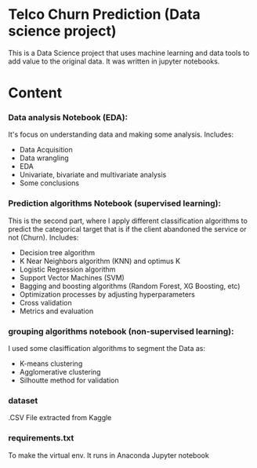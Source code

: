# Telco Churn Prediction (Data science project)

This is a Data Science project that uses machine learning and data tools to add value to the original data. It was written in jupyter notebooks.

# Content

### Data analysis Notebook (EDA):

It's focus on understanding data and making some analysis. Includes:
* Data Acquisition
* Data wrangling
* EDA
* Univariate, bivariate and multivariate analysis
* Some conclusions

### Prediction algorithms Notebook (supervised learning):

This is the second part, where I apply different classification algorithms to predict the categorical target that is if the client abandoned the service or not (Churn). Includes:
* Decision tree algorithm
* K Near Neighbors algorithm (KNN) and optimus K
* Logistic Regression algorithm
* Support Vector Machines (SVM)
* Bagging and boosting algorithms (Random Forest, XG Boosting, etc)
* Optimization processes by adjusting hyperparameters
* Cross validation
* Metrics and evaluation

### grouping algorithms notebook (non-supervised learning):

I used some clasiffication algorithms to segment the Data as:
* K-means clustering
* Agglomerative clustering
* Silhoutte method for validation

### dataset

.CSV File extracted from Kaggle

### requirements.txt

To make the virtual env. It runs in Anaconda Jupyter notebook
